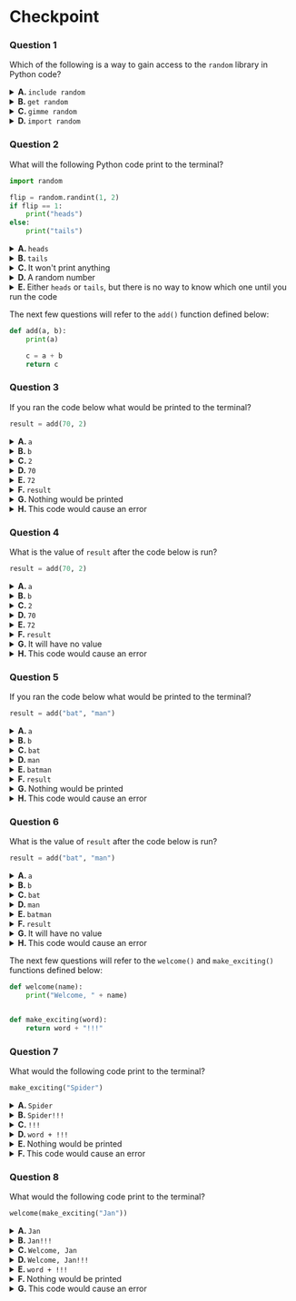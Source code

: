 
# Checkpoint
### Question 1

Which of the following is a way to gain access to the `random` library in Python code?

<details>
<summary>
<b>A. </b>
<code>include random</code>
</summary>

&emsp; :x: **INCORRECT**

> 
</details>
<details>
<summary>
<b>B. </b>
<code>get random</code>
</summary>

&emsp; :x: **INCORRECT**

> 
</details>
<details>
<summary>
<b>C. </b>
<code>gimme random</code>
</summary>

&emsp; :x: **INCORRECT**

> 
</details>
<details>
<summary>
<b>D. </b>
<code>import random</code>
</summary>

&emsp; :heavy_check_mark: **CORRECT**

> 
</details>

### Question 2

What will the following Python code print to the terminal?

```python
import random

flip = random.randint(1, 2)
if flip == 1:
    print("heads")
else:
    print("tails")
```

<details>
<summary>
<b>A. </b>
<code>heads</code>
</summary>

&emsp; :x: **INCORRECT**

> 
</details>
<details>
<summary>
<b>B. </b>
<code>tails</code>
</summary>

&emsp; :x: **INCORRECT**

> 
</details>
<details>
<summary>
<b>C. </b>
It won't print anything
</summary>

&emsp; :x: **INCORRECT**

> 
</details>
<details>
<summary>
<b>D. </b>
A random number
</summary>

&emsp; :x: **INCORRECT**

> 
</details>
<details>
<summary>
<b>E. </b>
Either <code>heads</code> or <code>tails</code>, but there is no way to know which one until you run the code
</summary>

&emsp; :heavy_check_mark: **CORRECT**

> 
</details>

The next few questions will refer to the `add()` function defined below:

```python
def add(a, b):
    print(a)

    c = a + b
    return c
```
### Question 3

If you ran the code below what would be printed to the terminal?

```python
result = add(70, 2)
```

<details>
<summary>
<b>A. </b>
<code>a</code>
</summary>

&emsp; :x: **INCORRECT**

> 
</details>
<details>
<summary>
<b>B. </b>
<code>b</code>
</summary>

&emsp; :x: **INCORRECT**

> 
</details>
<details>
<summary>
<b>C. </b>
<code>2</code>
</summary>

&emsp; :x: **INCORRECT**

> 
</details>
<details>
<summary>
<b>D. </b>
<code>70</code>
</summary>

&emsp; :heavy_check_mark: **CORRECT**

> The code `print(a)` will print the value of the first parameter passed into the `add()` function. In this case that is `70`.
</details>
<details>
<summary>
<b>E. </b>
<code>72</code>
</summary>

&emsp; :x: **INCORRECT**

> 
</details>
<details>
<summary>
<b>F. </b>
<code>result</code>
</summary>

&emsp; :x: **INCORRECT**

> 
</details>
<details>
<summary>
<b>G. </b>
Nothing would be printed
</summary>

&emsp; :x: **INCORRECT**

> 
</details>
<details>
<summary>
<b>H. </b>
This code would cause an error
</summary>

&emsp; :x: **INCORRECT**

> 
</details>

### Question 4

What is the value of `result` after the code below is run?

```python
result = add(70, 2)
```

<details>
<summary>
<b>A. </b>
<code>a</code>
</summary>

&emsp; :x: **INCORRECT**

> 
</details>
<details>
<summary>
<b>B. </b>
<code>b</code>
</summary>

&emsp; :x: **INCORRECT**

> 
</details>
<details>
<summary>
<b>C. </b>
<code>2</code>
</summary>

&emsp; :x: **INCORRECT**

> 
</details>
<details>
<summary>
<b>D. </b>
<code>70</code>
</summary>

&emsp; :x: **INCORRECT**

> 
</details>
<details>
<summary>
<b>E. </b>
<code>72</code>
</summary>

&emsp; :heavy_check_mark: **CORRECT**

> The `result` variable is set to the value _returned_ by the `add()` function. In this case, that is `70 + 2` which is `72`.
</details>
<details>
<summary>
<b>F. </b>
<code>result</code>
</summary>

&emsp; :x: **INCORRECT**

> 
</details>
<details>
<summary>
<b>G. </b>
It will have no value
</summary>

&emsp; :x: **INCORRECT**

> 
</details>
<details>
<summary>
<b>H. </b>
This code would cause an error
</summary>

&emsp; :x: **INCORRECT**

> 
</details>

### Question 5

If you ran the code below what would be printed to the terminal?

```python
result = add("bat", "man")
```

<details>
<summary>
<b>A. </b>
<code>a</code>
</summary>

&emsp; :x: **INCORRECT**

> 
</details>
<details>
<summary>
<b>B. </b>
<code>b</code>
</summary>

&emsp; :x: **INCORRECT**

> 
</details>
<details>
<summary>
<b>C. </b>
<code>bat</code>
</summary>

&emsp; :heavy_check_mark: **CORRECT**

> The code `print(a)` will print the value of the first parameter passed into the `add()` function. In this case that is `bat`.
</details>
<details>
<summary>
<b>D. </b>
<code>man</code>
</summary>

&emsp; :x: **INCORRECT**

> 
</details>
<details>
<summary>
<b>E. </b>
<code>batman</code>
</summary>

&emsp; :x: **INCORRECT**

> 
</details>
<details>
<summary>
<b>F. </b>
<code>result</code>
</summary>

&emsp; :x: **INCORRECT**

> 
</details>
<details>
<summary>
<b>G. </b>
Nothing would be printed
</summary>

&emsp; :x: **INCORRECT**

> 
</details>
<details>
<summary>
<b>H. </b>
This code would cause an error
</summary>

&emsp; :x: **INCORRECT**

> 
</details>

### Question 6

What is the value of `result` after the code below is run?

```python
result = add("bat", "man")

```
<details>
<summary>
<b>A. </b>
<code>a</code>
</summary>

&emsp; :x: **INCORRECT**

> 
</details>
<details>
<summary>
<b>B. </b>
<code>b</code>
</summary>

&emsp; :x: **INCORRECT**

> 
</details>
<details>
<summary>
<b>C. </b>
<code>bat</code>
</summary>

&emsp; :x: **INCORRECT**

> 
</details>
<details>
<summary>
<b>D. </b>
<code>man</code>
</summary>

&emsp; :x: **INCORRECT**

> 
</details>
<details>
<summary>
<b>E. </b>
<code>batman</code>
</summary>

&emsp; :heavy_check_mark: **CORRECT**

> The `result` variable is set to the value _returned_ by the `add()` function. In this case, that is `"bat" + "man"` which is the string `"batman"`. Note that the quotes (`"`) are not printed.
</details>
<details>
<summary>
<b>F. </b>
<code>result</code>
</summary>

&emsp; :x: **INCORRECT**

> 
</details>
<details>
<summary>
<b>G. </b>
It will have no value
</summary>

&emsp; :x: **INCORRECT**

> 
</details>
<details>
<summary>
<b>H. </b>
This code would cause an error
</summary>

&emsp; :x: **INCORRECT**

> 
</details>

The next few questions will refer to the `welcome()` and `make_exciting()` functions defined below:

```python
def welcome(name):
    print("Welcome, " + name)


def make_exciting(word):
    return word + "!!!"
```
### Question 7

What would the following code print to the terminal?

```python
make_exciting("Spider")
```

<details>
<summary>
<b>A. </b>
<code>Spider</code>
</summary>

&emsp; :x: **INCORRECT**

> 
</details>
<details>
<summary>
<b>B. </b>
<code>Spider!!!</code>
</summary>

&emsp; :x: **INCORRECT**

> 
</details>
<details>
<summary>
<b>C. </b>
<code>!!!</code>
</summary>

&emsp; :x: **INCORRECT**

> 
</details>
<details>
<summary>
<b>D. </b>
<code>word + !!!</code>
</summary>

&emsp; :x: **INCORRECT**

> 
</details>
<details>
<summary>
<b>E. </b>
Nothing would be printed
</summary>

&emsp; :heavy_check_mark: **CORRECT**

> The `make_exciting()` function _returns_ a value but does **NOT** print anything.
</details>
<details>
<summary>
<b>F. </b>
This code would cause an error
</summary>

&emsp; :x: **INCORRECT**

> 
</details>

### Question 8


What would the following code print to the terminal?

```python
welcome(make_exciting("Jan"))
```

<details>
<summary>
<b>A. </b>
<code>Jan</code>
</summary>

&emsp; :x: **INCORRECT**

> 
</details>
<details>
<summary>
<b>B. </b>
<code>Jan!!!</code>
</summary>

&emsp; :x: **INCORRECT**

> 
</details>
<details>
<summary>
<b>C. </b>
<code>Welcome, Jan</code>
</summary>

&emsp; :x: **INCORRECT**

> 
</details>
<details>
<summary>
<b>D. </b>
<code>Welcome, Jan!!!</code>
</summary>

&emsp; :heavy_check_mark: **CORRECT**

> This code will first call the `make_exciting()` function with `"Jan"` as a parameter. The `make_exciting()` function will then return `"Jan!!!"`. The value, `"Jan!!!"` is then passed as a parameter into the `welcome()` function where the message `Welcome, Jan!!!` is printed to the terminal.
</details>
<details>
<summary>
<b>E. </b>
<code>word + !!!</code>
</summary>

&emsp; :x: **INCORRECT**

> 
</details>
<details>
<summary>
<b>F. </b>
Nothing would be printed
</summary>

&emsp; :x: **INCORRECT**

> 
</details>
<details>
<summary>
<b>G. </b>
This code would cause an error
</summary>

&emsp; :x: **INCORRECT**

> 
</details>
